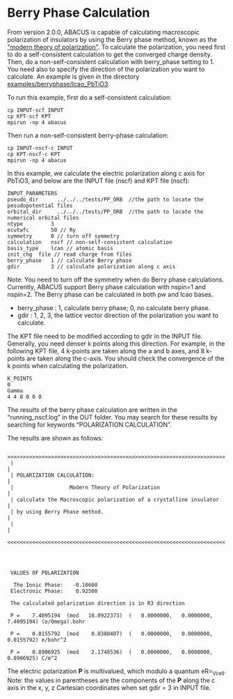 # Berry Phase Calculation

From version 2.0.0, ABACUS is capable of calculating macroscopic polarization of insulators by using the Berry phase method, known as the ["modern theory of polarization"](https://www.sciencedirect.com/science/article/abs/pii/S0022459612003234). To calculate the polarization, you need first to do a self-consistent calculation to get the converged charge density. Then, do a non-self-consistent calculation with berry_phase setting to 1. You need also to specify the direction of the polarization you want to calculate. An example is given in the directory [examples/berryphase/lcao_PbTiO3](https://github.com/deepmodeling/abacus-develop/tree/develop/examples/berryphase/lcao_PbTiO3).

To run this example, first do a self-consistent calculation:
```
cp INPUT-scf INPUT
cp KPT-scf KPT
mpirun -np 4 abacus
```
Then run a non-self-consistent berry-phase calculation:
```
cp INPUT-nscf-c INPUT
cp KPT-nscf-c KPT
mpirun -np 4 abacus
```

In this example, we calculate the electric polarization along c axis for PbTiO3, and below are the INPUT file (nscf) and KPT file (nscf):

```
INPUT_PARAMETERS
pseudo_dir      ../../../tests/PP_ORB  //the path to locate the pesudopotential files
orbital_dir     ../../../tests/PP_ORB  //the path to locate the numerical orbital files
ntype         3
ecutwfc       50 // Ry
symmetry      0 // turn off symmetry
calculation   nscf // non-self-consistent calculation
basis_type    lcao // atomic basis
init_chg  file // read charge from files
berry_phase   1 // calculate Berry phase
gdir          3 // calculate polarization along c axis
```

Note: You need to turn off the symmetry when do Berry phase calculations. Currently, ABACUS support Berry phase calculation with nspin=1 and nspin=2. The Berry phase can be calculated in both pw and lcao bases.
- berry_phase : 1, calculate berry phase; 0, no calculate berry phase.
- gdir : 1, 2, 3, the lattice vector direction of the polarization you want to calculate.

The KPT file need to be modified according to gdir in the INPUT file. Generally, you need denser k points along this direction. For example, in the following KPT file, 4 k-points are taken along the a and b axes, and 8 k-points are taken along the c-axis. You should check the convergence of the k points when calculating the polarization.

```
K_POINTS
0
Gamma
4 4 8 0 0 0
```
The results of the berry phase calculation are written in the “running_nscf.log” in the OUT folder. You may search for these results by searching for keywords “POLARIZATION CALCULATION”.

The results are shown as follows:
```
 >>>>>>>>>>>>>>>>>>>>>>>>>>>>>>>>>>>>>>>>>>>>>>>>>>>>>>>>>>>>>>>>>>>>>>
 |                                                                    |
 | POLARIZATION CALCULATION:                                          |
 |                  Modern Theory of Polarization                     |
 | calculate the Macroscopic polarization of a crystalline insulator  |
 | by using Berry Phase method.                                       |
 |                                                                    |
 <<<<<<<<<<<<<<<<<<<<<<<<<<<<<<<<<<<<<<<<<<<<<<<<<<<<<<<<<<<<<<<<<<<<<<




 VALUES OF POLARIZATION

  The Ionic Phase:   -0.10600
 Electronic Phase:    0.92508

 The calculated polarization direction is in R3 direction

 P =    7.4095194  (mod   18.0922373)  (   0.0000000,   0.0000000,   7.4095194) (e/Omega).bohr

 P =    0.0155792  (mod    0.0380407)  (   0.0000000,   0.0000000,   0.0155792) e/bohr^2

 P =    0.8906925  (mod    2.1748536)  (   0.0000000,   0.0000000,   0.8906925) C/m^2
```

The electric polarization <b>P</b> is multivalued, which modulo a quantum eR=<sub>Vcell</sub>. Note: the values in parentheses are the components of the <b>P</b> along the c axis in the x, y, z Cartesian coordinates when set gdir = 3 in INPUT file.